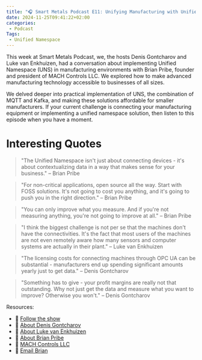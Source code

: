 ```yaml
---
title: "🎧 Smart Metals Podcast E11: Unifying Manufacturing with Unified Namespace: A Conversation with Brian Pribe"
date: 2024-11-25T09:41:22+02:00
categories:
 - Podcast
Tags:
 - Unified Namespace
---
```


This week at Smart Metals Podcast, we, the hosts Denis Gontcharov and Luke van Enkhuizen, had a conversation about implementing Unified Namespace (UNS) in manufacturing environments with Brian Pribe, founder and president of MACH Controls LLC. We explored how to make advanced manufacturing technology accessible to businesses of all sizes. 

We delved deeper into practical implementation of UNS, the combination of MQTT and Kafka, and making these solutions affordable for smaller manufacturers. If your current challenge is connecting your manufacturing equipment or implementing a unified namespace solution, then listen to this episode when you have a moment.

# Interesting Quotes

> "The Unified Namespace isn't just about connecting devices - it's about contextualizing data in a way that makes sense for your business." – Brian Pribe

> "For non-critical applications, open source all the way. Start with FOSS solutions. It's not going to cost you anything, and it's going to push you in the right direction." – Brian Pribe

> "You can only improve what you measure. And if you're not measuring anything, you're not going to improve at all." – Brian Pribe

> "I think the biggest challenge is not per se that the machines don't have the connectivities. It's the fact that most users of the machines are not even remotely aware how many sensors and computer systems are actually in their plant." – Luke van Enkhuizen

> "The licensing costs for connecting machines through OPC UA can be substantial - manufacturers end up spending significant amounts yearly just to get data." – Denis Gontcharov

> "Something has to give - your profit margins are really not that outstanding. Why not just get the data and measure what you want to improve? Otherwise you won't." – Denis Gontcharov

Resources:

* 🔗 [Follow the show](https://smartmetals.transistor.fm/)
* 🔗 [About Denis Gontcharov](https://gontcharov.eu/)
* 🔗 [About Luke van Enkhuizen](https://sheetmetalconnect.com/)
* 🔗 [About Brian Pribe](https://linkedin.com/in/brianpribe)
* 🔗 [MACH Controls LLC](https://www.machcontrols.com/)
* 🔗 [Email Brian](bpribe@machcontrols.com)
